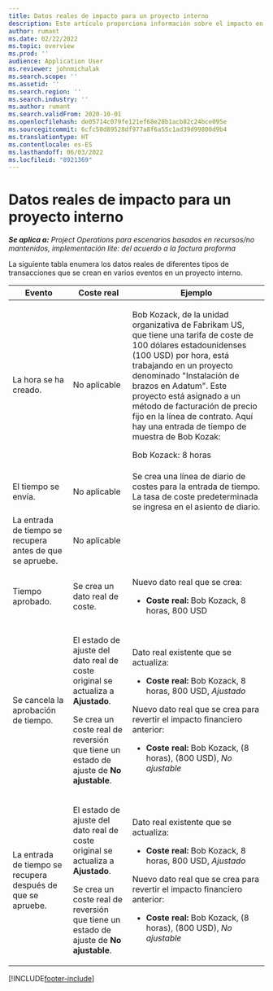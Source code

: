 ```yaml
---
title: Datos reales de impacto para un proyecto interno
description: Este artículo proporciona información sobre el impacto en la tabla de datos reales en varios eventos para un proyecto interno en Microsoft Dynamics 365 Project Operations.
author: rumant
ms.date: 02/22/2022
ms.topic: overview
ms.prod: ''
audience: Application User
ms.reviewer: johnmichalak
ms.search.scope: ''
ms.assetid: ''
ms.search.region: ''
ms.search.industry: ''
ms.author: rumant
ms.search.validFrom: 2020-10-01
ms.openlocfilehash: de05714c079fe121ef68e28b1acb82c24bce095e
ms.sourcegitcommit: 6cfc50d89528df977a8f6a55c1ad39d99800d9b4
ms.translationtype: HT
ms.contentlocale: es-ES
ms.lasthandoff: 06/03/2022
ms.locfileid: "8921369"
---
```

# <a name="actuals-impact-for-an-internal-project"></a>Datos reales de impacto para un proyecto interno

_**Se aplica a:** Project Operations para escenarios basados en recursos/no mantenidos, implementación lite: del acuerdo a la factura proforma_

La siguiente tabla enumera los datos reales de diferentes tipos de transacciones que se crean en varios eventos en un proyecto interno.

| Evento | Coste real | Ejemplo |
|---|---|---|
| La hora se ha creado. | No aplicable | <p>Bob Kozack, de la unidad organizativa de Fabrikam US, que tiene una tarifa de coste de 100 dólares estadounidenses (100 USD) por hora, está trabajando en un proyecto denominado "Instalación de brazos en Adatum". Este proyecto está asignado a un método de facturación de precio fijo en la línea de contrato. Aquí hay una entrada de tiempo de muestra de Bob Kozak:</p><p>Bob Kozack: 8 horas</p> |
| El tiempo se envía. | No aplicable | Se crea una línea de diario de costes para la entrada de tiempo. La tasa de coste predeterminada se ingresa en el asiento de diario. |
| La entrada de tiempo se recupera antes de que se apruebe. | No aplicable | |
| Tiempo aprobado. | Se crea un dato real de coste. | <p>Nuevo dato real que se crea:</p><ul><li>**Coste real:** Bob Kozack, 8 horas, 800 USD</li></ul> |
| Se cancela la aprobación de tiempo. | <p>El estado de ajuste del dato real de coste original se actualiza a **Ajustado**.</p><p>Se crea un coste real de reversión que tiene un estado de ajuste de **No ajustable**.</p> | <p>Dato real existente que se actualiza:</p><ul><li>**Coste real:** Bob Kozack, 8 horas, 800 USD, *Ajustado*</li></ul><p>Nuevo dato real que se crea para revertir el impacto financiero anterior:</p><ul><li>**Coste real:** Bob Kozack, (8 horas), (800 USD), *No ajustable*</li></ul> |
| La entrada de tiempo se recupera después de que se apruebe. | <p>El estado de ajuste del dato real de coste original se actualiza a **Ajustado**.</p><p>Se crea un coste real de reversión que tiene un estado de ajuste de **No ajustable**.</p> | <p>Dato real existente que se actualiza:</p><ul><li>**Coste real:** Bob Kozack, 8 horas, 800 USD, *Ajustado*</li></ul><p>Nuevo dato real que se crea para revertir el impacto financiero anterior:</p><ul><li>**Coste real:** Bob Kozack, (8 horas), (800 USD), *No ajustable*</li></ul> |

[!INCLUDE[footer-include](../includes/footer-banner.md)]
